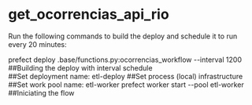 # get_ocorrencias_api_rio


Run the following commands to build the deploy and schedule it to run every 20 minutes:

prefect deploy .base/functions.py:ocorrencias_workflow --interval 1200        ##Building the deploy with interval schedule   
##Set deployment name: etl-deploy
##Set process (local) infrastructure
##Set work pool name: etl-worker
prefect worker start --pool etl-worker                                        ##Iniciating the flow
